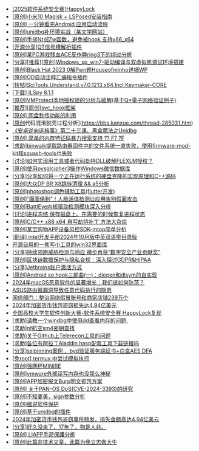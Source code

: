+ [[2025软件系统安全赛]HappyLock](https://bbs.kanxue.com/thread-285135.htm)
+ [[原创]小米10 Magisk + LSPosed安装指南](https://bbs.kanxue.com/thread-285114.htm)
+ [[原创] 一分钟看完Android 应用启动流程](https://bbs.kanxue.com/thread-284686.htm)
+ [[原创]unidbg补环境实战（某文学网站）](https://bbs.kanxue.com/thread-285140.htm)
+ [[原创]手搓Nt*或Zw*函数，避免被hook 支持x86_x64](https://bbs.kanxue.com/thread-284264.htm)
+ [[开源分享]QT信号槽解析插件](https://bbs.kanxue.com/thread-276201.htm)
+ [[原创]某PC游戏残血ACE反作弊ring3下的绕过分析](https://bbs.kanxue.com/thread-284667.htm)
+ [[分享][推荐][原创]Windows_xp_win7-驱动编译与双虚拟机调试环境搭建](https://bbs.kanxue.com/thread-285034.htm)
+ [[原创]Black Hat 2023 0解Pwn题Houseofminho详细WP](https://bbs.kanxue.com/thread-279588.htm)
+ [[原创]OD自动注释汇编指令插件](https://bbs.kanxue.com/thread-284557.htm)
+ [[转帖]SciTools.Understand.v7.0.1213.x64.Incl.Keymaker-CORE](https://bbs.kanxue.com/thread-285118.htm)
+ [[下载] ILSpy 8.1.1](https://bbs.kanxue.com/thread-278916.htm)
+ [[原创]VMProtect本地授权锁的分析与破解(基于Q*量子网络验证例子)](https://bbs.kanxue.com/thread-285076.htm)
+ [[推荐][原创]svc_hook框架](https://bbs.kanxue.com/thread-284713.htm)
+ [[原创] 网盘秒传功能的利用](https://bbs.kanxue.com/thread-284783.htm)
+ [[原创](软件名veresiye)代码混淆脱壳过程分析](https://bbs.kanxue.com/thread-285031.htm)
+ [《安卓逆向这档事》第二十三课、黑盒魔法之Unidbg](https://bbs.kanxue.com/thread-285073.htm)
+ [[原创] 简单的内存特征码暴力搜索支持 ?? F? ?F](https://bbs.kanxue.com/thread-284451.htm)
+ [[求助]binwalk提取路由器固件中的文件系统一直失败，使用firmware-mod-kit和squash-tools也失败](https://bbs.kanxue.com/thread-285126.htm)
+ [[讨论]如何实现用工具或者代码劫持DLL破解FLEXLM授权？](https://bbs.kanxue.com/thread-285083.htm)
+ [[原创]使用pysqlcipher3操作Windows微信数据库](https://bbs.kanxue.com/thread-281525.htm)
+ [[分享]分享如何将一个正在运行系统的硬盘克隆的实现原理和C++源码](https://bbs.kanxue.com/thread-284753.htm)
+ [[原创]大众DP BR X8跳转清理 && a5分析](https://bbs.kanxue.com/thread-285143.htm)
+ [[原创]photoshop调色辅助工具(flutter开发)](https://bbs.kanxue.com/thread-285144.htm)
+ [[原创]“面面俱到”！人脸活体检测让应用告别假面攻击](https://bbs.kanxue.com/thread-285142.htm)
+ [[原创]BattlEye内核驱动检测模块深入分析](https://bbs.kanxue.com/thread-273548.htm)
+ [[讨论]进程冻结,保存磁盘上。在需要的时候恢复进程状态](https://bbs.kanxue.com/thread-283875.htm)
+ [[原创]C/C++ x86 x64 自写劫持补丁 方法大杂烩](https://bbs.kanxue.com/thread-282745.htm)
+ [[原创]某宝购物APP设备风控SDK-mtop简单分析](https://bbs.kanxue.com/thread-284241.htm)
+ [[翻译] intel开发手册2024年10月版中英双语带目录版](https://bbs.kanxue.com/thread-285029.htm)
+ [开源自用的一套写小工具的win32界面库](https://bbs.kanxue.com/thread-284925.htm)
+ [[分享]持续领跑威胁检测与响应 微步再获“数字安全产业贡献奖”](https://bbs.kanxue.com/thread-285146.htm)
+ [[原创]区块链数据保护与隐私合规：深入探讨GDPR&HIPAA](https://bbs.kanxue.com/thread-285145.htm)
+ [[分享]Jetbrains账户激活方式](https://bbs.kanxue.com/thread-284298.htm)
+ [[原创]Android so hook三部曲(一)：dlopen和dlsym的自实现](https://bbs.kanxue.com/thread-281139.htm)
+ [2024年macOS恶意软件的显著增长：我们该如何防范？](https://bbs.kanxue.com/thread-285151.htm)
+ [ASUS路由器漏洞导致任意代码执行的隐患](https://bbs.kanxue.com/thread-285150.htm)
+ [网信部门：整治网络假冒账号和商家店铺239万个](https://bbs.kanxue.com/thread-285149.htm)
+ [2024年加密货币钱包盗窃损失达4.94亿美元](https://bbs.kanxue.com/thread-285147.htm)
+ [全国高校大学生软件创新大赛-软件系统安全赛 HappyLock复现](https://bbs.kanxue.com/thread-285152.htm)
+ [[求助]请教一个windbg中使用dd查看内存的问题.](https://bbs.kanxue.com/thread-285141.htm)
+ [[求助]nf航空sm4密钥查找](https://bbs.kanxue.com/thread-284167.htm)
+ [[求助]关于Github上Telerecon工具的问题](https://bbs.kanxue.com/thread-285155.htm)
+ [[求助]各位有阿拉丁Aladdin hasp配套工具下载链接吗](https://bbs.kanxue.com/thread-285154.htm)
+ [[分享]sslpinning案例 ，byd验证服务端证书+白盒AES DFA](https://bbs.kanxue.com/thread-285153.htm)
+ [[免root] termux 中尝试模拟执行](https://bbs.kanxue.com/thread-285091.htm)
+ [[原创]强网杯MINIRE](https://bbs.kanxue.com/thread-284364.htm)
+ [[原创]vmware外部读写内存也没那么神秘](https://bbs.kanxue.com/thread-284956.htm)
+ [[原创]APP加密报文Burp明文抓包方案](https://bbs.kanxue.com/thread-280976.htm)
+ [[原创] 关于PAN-OS DoS(CVE-2024-3393)的研究](https://bbs.kanxue.com/thread-285157.htm)
+ [[原创]不知妻美，sign参数分析](https://bbs.kanxue.com/thread-284425.htm)
+ [[原创]细说软件保护](https://bbs.kanxue.com/thread-284629.htm)
+ [[原创]基于unidbg的插件](https://bbs.kanxue.com/thread-285136.htm)
+ [2024年加密货币钱包盗窃事件频发，损失金额高达4.94亿美元](https://bbs.kanxue.com/thread-285158.htm)
+ [[分享]好久没来了，17年了，物是人非。](https://bbs.kanxue.com/thread-283832.htm)
+ [[原创] LIAPP手遊保護分析](https://bbs.kanxue.com/thread-284601.htm)
+ [[原创]此篇非技术文章，此篇为我立志做大牛](https://bbs.kanxue.com/thread-284823.htm)
